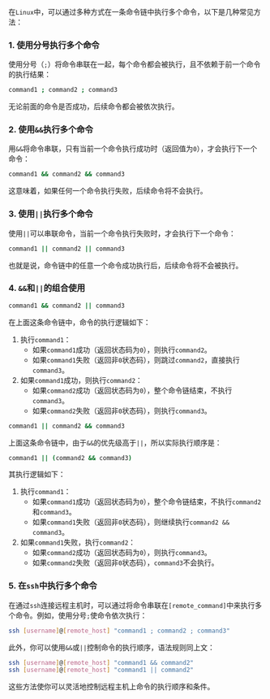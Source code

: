 在`Linux`中，可以通过多种方式在一条命令链中执行多个命令，以下是几种常见方法：

### 1. 使用分号执行多个命令
使用分号（`;`）将命令串联在一起，每个命令都会被执行，且不依赖于前一个命令的执行结果：
```bash
command1 ; command2 ; command3
```
无论前面的命令是否成功，后续命令都会被依次执行。

### 2. 使用`&&`执行多个命令

用`&&`将命令串联，只有当前一个命令执行成功时（返回值为`0`），才会执行下一个命令：
```bash
command1 && command2 && command3
```
这意味着，如果任何一个命令执行失败，后续命令将不会执行。

### 3. 使用`||`执行多个命令
使用`||`可以串联命令，当前一个命令执行失败时，才会执行下一个命令：
```bash
command1 || command2 || command3
```
也就是说，命令链中的任意一个命令成功执行后，后续命令将不会被执行。

### 4. `&&`和`||`的组合使用

```sh
command1 && command2 || command3
```

在上面这条命令链中，命令的执行逻辑如下：

1. 执行`command1`：
   - 如果`command1`成功（返回状态码为`0`），则执行`command2`。
   - 如果`command1`失败（返回非`0`状态码），则跳过`command2`，直接执行`command3`。
2. 如果`command1`成功，则执行`command2`：
   - 如果`command2`成功（返回状态码为`0`），整个命令链结束，不执行`command3`。
   - 如果`command2`失败（返回非`0`状态码），则执行`command3`。

```sh
command1 || command2 && command3
```

上面这条命令链中，由于`&&`的优先级高于`||`，所以实际执行顺序是：

```sh
command1 || (command2 && command3)
```

其执行逻辑如下：

1. 执行`command1`：
   - 如果`command1`成功（返回状态码为`0`），整个命令链结束，不执行`command2`和`command3`。
   - 如果`command1`失败（返回非`0`状态码），则继续执行`command2 && command3`。
2. 如果`command1`失败，执行`command2`：
   - 如果`command2`成功（返回状态码为`0`），则执行`command3`。
   - 如果`command2`失败（返回非`0`状态码），`command3`不会执行。

### 5. 在`ssh`中执行多个命令

在通过`ssh`连接远程主机时，可以通过将命令串联在`[remote_command]`中来执行多个命令。例如，使用分号`;`使命令依次执行：
```bash
ssh [username]@[remote_host] "command1 ; command2 ; command3"
```

此外，你可以使用`&&`或`||`控制命令的执行顺序，语法规则同上文：	
```bash
ssh [username]@[remote_host] "command1 && command2"
ssh [username]@[remote_host] "command1 || command2"
```
这些方法使你可以灵活地控制远程主机上命令的执行顺序和条件。

